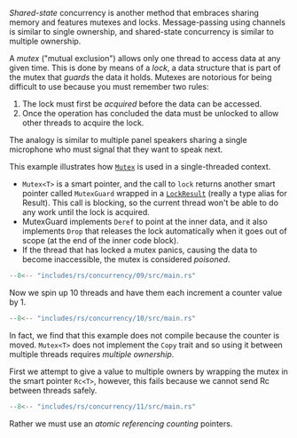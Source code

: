 _Shared-state_ concurrency is another method that embraces sharing memory and features mutexes and locks.
Message-passing using channels is similar to single ownership, and shared-state concurrency is similar to multiple ownership.

A _mutex_ ("mutual exclusion") allows only one thread to access data at any given time.
This is done by means of a _lock_, a data structure that is part of the mutex that _guards_ the data it holds.
Mutexes are notorious for being difficult to use because you must remember two rules:

1.  The lock must first be _acquired_ before the data can be accessed.
2.  Once the operation has concluded the data must be unlocked to allow other threads to acquire the lock.

The analogy is similar to multiple panel speakers sharing a single microphone who must signal that they want to speak next.

This example illustrates how [`Mutex`](https://doc.rust-lang.org/std/sync/struct.Mutex.html) is used in a single-threaded context.

-   `Mutex<T>` is a smart pointer, and the call to `lock` returns another smart pointer called `MutexGuard` wrapped in a [`LockResult`](https://doc.rust-lang.org/stable/std/sync/type.LockResult.html) (really a type alias for Result).
    This call is blocking, so the current thread won't be able to do any work until the lock is acquired.
-   MutexGuard implements `Deref` to point at the inner data, and it also implements `Drop` that releases the lock automatically when it goes out of scope (at the end of the inner code block).
-   If the thread that has locked a mutex panics, causing the data to become inaccessible, the mutex is considered _poisoned_.

```rs title="concurrency/09"
--8<-- "includes/rs/concurrency/09/src/main.rs"
```

Now we spin up 10 threads and have them each increment a counter value by 1.

```rs title="concurrency/10"
--8<-- "includes/rs/concurrency/10/src/main.rs"
```

In fact, we find that this example does not compile because the counter is moved.
`Mutex<T>` does not implement the `Copy` trait and so using it between multiple threads requires _multiple ownership_.

First we attempt to give a value to multiple owners by wrapping the mutex in the smart pointer `Rc<T>`, however, this fails because we cannot send Rc between threads safely.

```rs hl_lines="6 10" title="concurrency/11"
--8<-- "includes/rs/concurrency/11/src/main.rs"
```

Rather we must use an _atomic referencing counting_ pointers.

